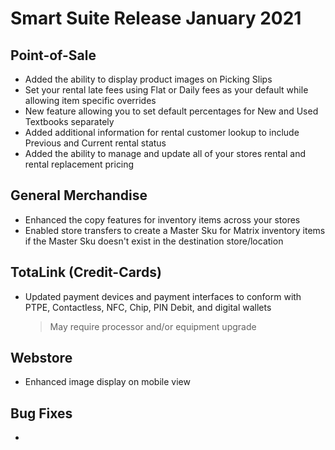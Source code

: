 # Smart Suite Release January 2021

<PageHeader />

## Point-of-Sale

* Added the ability to display product images on Picking Slips
* Set your rental late fees using Flat or Daily fees as your default while allowing item specific overrides
* New feature allowing you to set default percentages for New and Used Textbooks separately
* Added additional information for rental customer lookup to include Previous and Current rental status
* Added the ability to manage and update all of your stores rental and rental replacement pricing

## General Merchandise

* Enhanced the copy features for inventory items across your stores
* Enabled store transfers to create a Master Sku for Matrix inventory items if the Master Sku doesn't exist in the destination store/location

## TotaLink (Credit-Cards)

* Updated payment devices and payment interfaces to conform with PTPE, Contactless, NFC, Chip, PIN Debit, and digital wallets
    > May require processor and/or equipment upgrade

## Webstore

* Enhanced image display on mobile view

## Bug Fixes

* 

<PageFooter />